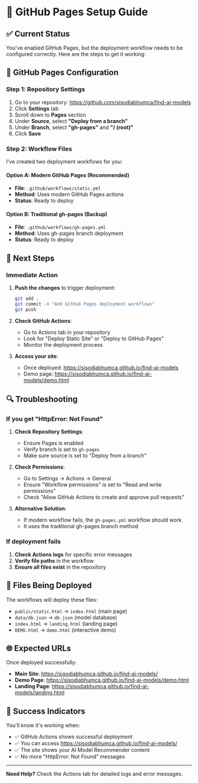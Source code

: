 # 🚀 GitHub Pages Setup Guide

## ✅ **Current Status**

You've enabled GitHub Pages, but the deployment workflow needs to be configured correctly. Here are the steps to get it working:

## 🔧 **GitHub Pages Configuration**

### **Step 1: Repository Settings**
1. Go to your repository: https://github.com/sisodiabhumca/find-ai-models
2. Click **Settings** tab
3. Scroll down to **Pages** section
4. Under **Source**, select **"Deploy from a branch"**
5. Under **Branch**, select **"gh-pages"** and **"/ (root)"**
6. Click **Save**

### **Step 2: Workflow Files**
I've created two deployment workflows for you:

#### **Option A: Modern GitHub Pages** (Recommended)
- **File**: `.github/workflows/static.yml`
- **Method**: Uses modern GitHub Pages actions
- **Status**: Ready to deploy

#### **Option B: Traditional gh-pages** (Backup)
- **File**: `.github/workflows/gh-pages.yml`
- **Method**: Uses gh-pages branch deployment
- **Status**: Ready to deploy

## 🎯 **Next Steps**

### **Immediate Action**
1. **Push the changes** to trigger deployment:
   ```bash
   git add .
   git commit -m "Add GitHub Pages deployment workflows"
   git push
   ```

2. **Check GitHub Actions**:
   - Go to Actions tab in your repository
   - Look for "Deploy Static Site" or "Deploy to GitHub Pages"
   - Monitor the deployment process

3. **Access your site**:
   - Once deployed: https://sisodiabhumca.github.io/find-ai-models
   - Demo page: https://sisodiabhumca.github.io/find-ai-models/demo.html

## 🔍 **Troubleshooting**

### **If you get "HttpError: Not Found"**
1. **Check Repository Settings**:
   - Ensure Pages is enabled
   - Verify branch is set to `gh-pages`
   - Make sure source is set to "Deploy from a branch"

2. **Check Permissions**:
   - Go to Settings → Actions → General
   - Ensure "Workflow permissions" is set to "Read and write permissions"
   - Check "Allow GitHub Actions to create and approve pull requests"

3. **Alternative Solution**:
   - If modern workflow fails, the `gh-pages.yml` workflow should work
   - It uses the traditional gh-pages branch method

### **If deployment fails**
1. **Check Actions logs** for specific error messages
2. **Verify file paths** in the workflow
3. **Ensure all files exist** in the repository

## 📁 **Files Being Deployed**

The workflows will deploy these files:
- `public/static.html` → `index.html` (main page)
- `data/db.json` → `db.json` (model database)
- `index.html` → `landing.html` (landing page)
- `DEMO.html` → `demo.html` (interactive demo)

## 🌐 **Expected URLs**

Once deployed successfully:
- **Main Site**: https://sisodiabhumca.github.io/find-ai-models/
- **Demo Page**: https://sisodiabhumca.github.io/find-ai-models/demo.html
- **Landing Page**: https://sisodiabhumca.github.io/find-ai-models/landing.html

## 🎉 **Success Indicators**

You'll know it's working when:
- ✅ GitHub Actions shows successful deployment
- ✅ You can access https://sisodiabhumca.github.io/find-ai-models/
- ✅ The site shows your AI Model Recommender content
- ✅ No more "HttpError: Not Found" messages

---

**Need Help?** Check the Actions tab for detailed logs and error messages.
